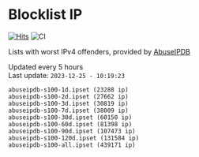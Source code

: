 # Blocklist IP

[![Hits](https://hits.seeyoufarm.com/api/count/incr/badge.svg?url=https%3A%2F%2Fgithub.com%2Fborestad%2Fblocklist-ip%2F&count_bg=%2379C83D&title_bg=%23555555&icon=&icon_color=%23E7E7E7&title=hits&edge_flat=false)](https://hits.seeyoufarm.com)  ![CI](https://img.shields.io/github/workflow/status/borestad/blocklist-ip/CI?style=flat-square)

Lists with worst IPv4 offenders, provided by [AbuseIPDB](https://www.abuseipdb.com/)

<!-- FOOTER-PLACEHOLDER -->
Updated every 5 hours<br>
Last update: `2023-12-25 - 10:19:23`
```
abuseipdb-s100-1d.ipset (23288 ip)
abuseipdb-s100-2d.ipset (27662 ip)
abuseipdb-s100-3d.ipset (30819 ip)
abuseipdb-s100-7d.ipset (38009 ip)
abuseipdb-s100-30d.ipset (60150 ip)
abuseipdb-s100-60d.ipset (81398 ip)
abuseipdb-s100-90d.ipset (107473 ip)
abuseipdb-s100-120d.ipset (131584 ip)
abuseipdb-s100-all.ipset (439171 ip)
```
